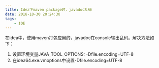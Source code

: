 ```yaml
---
title: Idea下maven package时，javadoc乱码
date: 2018-10-30 20:24:30
tags:
    - IDE
---
```


在idea中，使用maven打包应用的，javadoc在console输出乱码。解决方法如下：
1. 设置环境变量JAVA_TOOL_OPTIONS: -Dfile.encoding=UTF-8
2. 在idea64.exe.vmoptions中设置-Dfile.encoding=UTF-8

